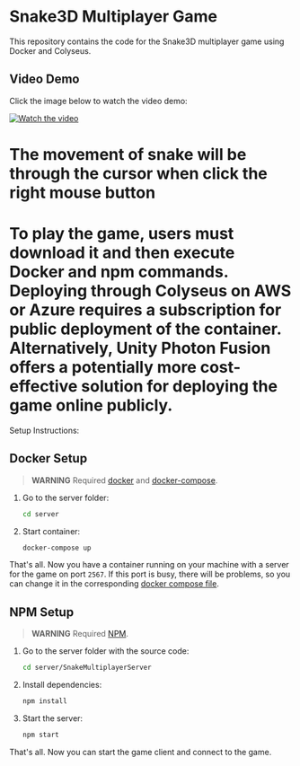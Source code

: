 # Snake3D Multiplayer Game

This repository contains the code for the Snake3D multiplayer game using Docker and Colyseus.

## Video Demo

Click the image below to watch the video demo:

[![Watch the video](https://img.youtube.com/vi/<VIDEO_ID>/0.jpg)](https://github.com/Algo-Sanket/Snake3DMultiplayer/blob/main/Screen%20Recording%202024-07-17%20023104.mp4)

# The movement of snake will be through the cursor when click the right mouse button
# To play the game, users must download it and then execute Docker and npm commands. Deploying through Colyseus on AWS or Azure requires a subscription for public deployment of the container. Alternatively, Unity Photon Fusion offers a potentially more cost-effective solution for deploying the game online publicly.

Setup Instructions:
## Docker Setup

> **WARNING**
> Required [docker](https://docker-docs.uclv.cu/engine/install/) and [docker-compose](https://docker-docs.uclv.cu/compose/install/).

1. Go to the server folder:
    ```bash
    cd server
    ```

2. Start container:
    ```bash
    docker-compose up
    ```

That's all. Now you have a container running on your machine with a server for the game on port `2567`. If this port is busy, there will be problems, so you can change it in the corresponding [docker compose file](https://github.com/Algo-Sanket/Snake3DMultiplayer/blob/main/server/docker-compose.yml).

## NPM Setup

> **WARNING**
> Required [NPM](https://docs.npmjs.com/downloading-and-installing-node-js-and-npm).

1. Go to the server folder with the source code:
    ```bash
    cd server/SnakeMultiplayerServer
    ```

2. Install dependencies:
    ```bash
    npm install
    ```

3. Start the server:
    ```bash
    npm start
    ```

That's all. Now you can start the game client and connect to the game.
